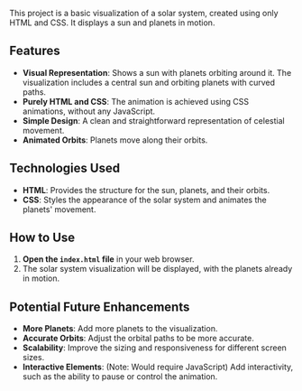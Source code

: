 This project is a basic visualization of a solar system, created using only HTML and CSS. It displays a sun and planets in motion.

## Features

* **Visual Representation**: Shows a sun with planets orbiting around it. The visualization includes a central sun and orbiting planets with curved paths.
* **Purely HTML and CSS**: The animation is achieved using CSS animations, without any JavaScript.
* **Simple Design**: A clean and straightforward representation of celestial movement.
* **Animated Orbits**: Planets move along their orbits.

## Technologies Used

* **HTML**: Provides the structure for the sun, planets, and their orbits.
* **CSS**: Styles the appearance of the solar system and animates the planets' movement.

## How to Use

1.  **Open the `index.html` file** in your web browser.
2.  The solar system visualization will be displayed, with the planets already in motion.

## Potential Future Enhancements

* **More Planets**: Add more planets to the visualization.
* **Accurate Orbits**: Adjust the orbital paths to be more accurate.
* **Scalability**: Improve the sizing and responsiveness for different screen sizes.
* **Interactive Elements**: (Note: Would require JavaScript) Add interactivity, such as the ability to pause or control the animation.
